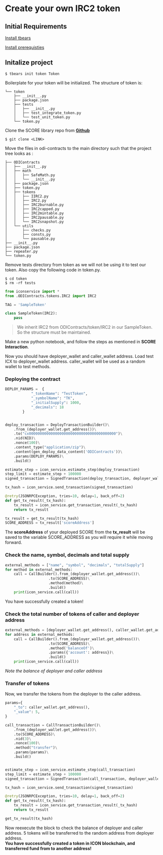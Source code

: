 # Create your own IRC2 token

## Initial Requirements
[Install tbears](https://www.icondev.io/docs/tbears-installation)

[Install prerequisties](prerequisites.md)

## Initalize project
```Shell
$ tbears init token Token
```
Boilerplate for your token will be initialized. The structure of token is:
```
└── token
    ├── __init__.py
    ├── package.json
    ├── tests
    │   ├── __init__.py
    │   ├── test_integrate_token.py
    │   └── test_unit_token.py
    └── token.py
```   

Clone the SCORE library repo from [**Github**]()

```Shell
$ git clone <LINK>
```

Move the files in odi-contracts to the main directory such that the project tree looks as :
```
├── ODIContracts
│   ├── __init__.py
│   ├── math
│   │   ├── SafeMath.py
│   │   └── __init__.py
│   ├── package.json
│   ├── token.py
│   ├── tokens
│   │   ├── IIRC2.py
│   │   ├── IRC2.py
│   │   ├── IRC2burnable.py
│   │   ├── IRC2capped.py
│   │   ├── IRC2mintable.py
│   │   ├── IRC2pausable.py
│   │   └── IRC2snapshot.py
│   └── utils
│       ├── checks.py
│       ├── consts.py
│       └── pausable.py
├── __init__.py
├── package.json
├── repeater.py
└── token.py
```
Remove tests directory from token as we will not be using it to test our token. Also copy the following code in token.py\.  

```Shell
$ cd token
$ rm -rf tests
```
```Python
from iconservice import *
from .ODIContracts.tokens.IRC2 import IRC2

TAG = 'SampleToken'

class SampleToken(IRC2):
    pass
```
> We inherit IRC2 from ODIContracts/token/IRC2 in our SampleToken. So the structure must be maintained.

 

Make a new python notebook, and follow the steps as mentioned in **SCORE Interaction**.

 Now you should have deployer_wallet and caller_wallet address. Load test ICX to deployer_wallet address. caller_wallet will be used as a random wallet to test methods.


### Deploying the contract

```Python
DEPLOY_PARAMS =  {
            "_tokenName": "TestToken",
            "_symbolName": "TK",
            "_initialSupply": 1000,
            "_decimals": 18
        }


deploy_transaction = DeployTransactionBuilder()\
    .from_(deployer_wallet.get_address())\
    .to("cx0000000000000000000000000000000000000000")\
    .nid(NID)\
    .nonce(100)\
    .content_type("application/zip")\
    .content(gen_deploy_data_content('ODIContracts'))\
    .params(DEPLOY_PARAMS)\
    .build()

estimate_step = icon_service.estimate_step(deploy_transaction)
step_limit = estimate_step + 100000
signed_transaction = SignedTransaction(deploy_transaction, deployer_wallet, step_limit)

tx_hash = icon_service.send_transaction(signed_transaction)

@retry(JSONRPCException, tries=10, delay=1, back_off=2)
def get_tx_result(_tx_hash):
    tx_result = icon_service.get_transaction_result(_tx_hash)
    return tx_result

tx_result = get_tx_result(tx_hash)
SCORE_ADDRESS = tx_result['scoreAddress']
```

The **scoreAddress** of your deployed SCORE from the **tx_result** will be saved to the variable SCORE_ADDRESS as you will require it while moving forward.

### Check the name, symbol, decimals and total supply
```Python
external_methods = ["name", "symbol", "decimals", "totalSupply"]
for method in external_methods:
    call = CallBuilder().from_(deployer_wallet.get_address())\
                    .to(SCORE_ADDRESS)\
                    .method(method)\
                    .build()
    print(icon_service.call(call))
``` 
You have successfully created a token!

### Check the total number of tokens of caller and deployer address
```Python
external_methods = [deployer_wallet.get_address(), caller_wallet.get_address()]
for address in external_methods:
    call = CallBuilder().from_(deployer_wallet.get_address())\
                    .to(SCORE_ADDRESS)\
                    .method('balanceOf')\
                    .params({'account': address})\
                    .build()
    print(icon_service.call(call))
```
*Note the balance of deployer and caller address*

### Transfer of tokens
Now, we transfer the tokens from the deployer to the caller address.
```Python
params={
    "_to": caller_wallet.get_address(),
    "_value": 5,
}

call_transaction = CallTransactionBuilder()\
    .from_(deployer_wallet.get_address())\
    .to(SCORE_ADDRESS)\
    .nid(3)\
    .nonce(100)\
    .method("transfer")\
    .params(params)\
    .build()


estimate_step = icon_service.estimate_step(call_transaction)
step_limit = estimate_step + 100000
signed_transaction = SignedTransaction(call_transaction, deployer_wallet, step_limit)

tx_hash = icon_service.send_transaction(signed_transaction)

@retry(JSONRPCException, tries=10, delay=1, back_off=2)
def get_tx_result(_tx_hash):
    tx_result = icon_service.get_transaction_result(_tx_hash)
    return tx_result

get_tx_result(tx_hash)
```

Now reexecute the block to check the balance of deployer and caller address. 5 tokens will be transferred to the random address from deployer address. 
<br>
**You have successfully created a token in ICON blockchain, and transferred fund from to another address!**